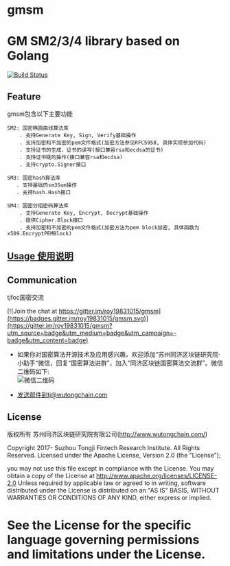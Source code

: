 
# gmsm
GM SM2/3/4 library based on Golang
=======

[![Build Status](https://travis-ci.com/roy19831015/gmsm.svg?branch=master)](https://travis-ci.com/github/roy19831015/gmsm)


## Feature
 gmsm包含以下主要功能

    SM2: 国密椭圆曲线算法库
        . 支持Generate Key, Sign, Verify基础操作
        . 支持加密和不加密的pem文件格式(加密方法参见RFC5958, 具体实现参加代码)
        . 支持证书的生成，证书的读写(接口兼容rsa和ecdsa的证书)
        . 支持证书链的操作(接口兼容rsa和ecdsa)
        . 支持crypto.Signer接口

    SM3: 国密hash算法库
       . 支持基础的sm3Sum操作
       . 支持hash.Hash接口

    SM4: 国密分组密码算法库
        . 支持Generate Key, Encrypt, Decrypt基础操作
        . 提供Cipher.Block接口
        . 支持加密和不加密的pem文件格式(加密方法为pem block加密, 具体函数为x509.EncryptPEMBlock)

## [Usage 使用说明](./API使用说明.md)

## Communication
tjfoc国密交流 
   
[![Join the chat at https://gitter.im/roy19831015/gmsm](https://badges.gitter.im/roy19831015/gmsm.svg)](https://gitter.im/roy19831015/gmsm?utm_source=badge&utm_medium=badge&utm_campaign=-badge&utm_content=badge)


- 如果你对国密算法开源技术及应用感兴趣，欢迎添加“苏州同济区块链研究院·小助手“微信，回复“国密算法进群”，加入“同济区块链国密算法交流群”。微信二维码如下:  
     ![微信二维码](https://github.com/roy19831015/wutongchian-public/blob/master/wutongchain.png)

- 发送邮件到tj@wutongchain.com
 
 
 ## License
 版权所有 苏州同济区块链研究院有限公司(http://www.wutongchain.com/)
 
 Copyright 2017- Suzhou Tongji Fintech Research Institute. All Rights Reserved.
 Licensed under the Apache License, Version 2.0 (the "License");
 
 you may not use this file except in compliance with the License.
 You may obtain a copy of the License at
      http://www.apache.org/licenses/LICENSE-2.0
 Unless required by applicable law or agreed to in writing, software distributed under the License is distributed on an "AS IS" BASIS, WITHOUT WARRANTIES OR CONDITIONS OF ANY KIND, either express or implied.
 
 See the License for the specific language governing permissions and limitations under the License.
=======




